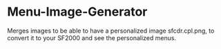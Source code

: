 # Menu-Image-Generator
Merges images to be able to have a personalized image sfcdr.cpl.png, to convert it to your SF2000 and see the personalized menus.

